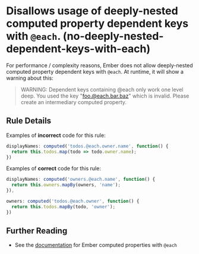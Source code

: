 # Disallows usage of deeply-nested computed property dependent keys with `@each`.  (no-deeply-nested-dependent-keys-with-each)

For performance / complexity reasons, Ember does not allow deeply-nested computed property dependent keys with `@each`. At runtime, it will show a warning about this:

> WARNING: Dependent keys containing @each only work one level deep. You used the key "foo.@each.bar.baz" which is invalid. Please create an intermediary computed property.

## Rule Details

Examples of **incorrect** code for this rule:

```js
displayNames: computed('todos.@each.owner.name', function() {
  return this.todos.map(todo => todo.owner.name);
})
```

Examples of **correct** code for this rule:

```js
displayNames: computed('owners.@each.name', function() {
  return this.owners.mapBy(owners, 'name');
}),

owners: computed('todos.@each.owner', function() {
  return this.todos.mapBy(todo, 'owner');
})
```

## Further Reading

* See the [documentation](https://guides.emberjs.com/release/object-model/computed-properties-and-aggregate-data/) for Ember computed properties with `@each`
